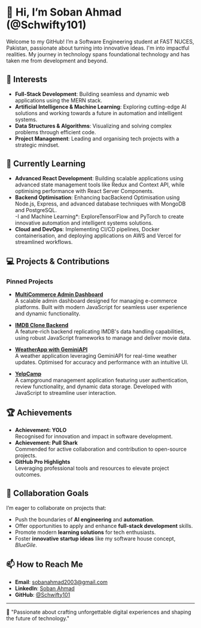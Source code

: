 # 👋 Hi, I’m Soban Ahmad (@Schwifty101)

Welcome to my GitHub! I’m a Software Engineering student at FAST NUCES, Pakistan, passionate about turning into innovative ideas. I'm into impactful realities. My journey in technology spans foundational technology and has taken me from development and beyond.

## 👀 Interests

- **Full-Stack Development**: Building seamless and dynamic web applications using the MERN stack. 
- **Artificial Intelligence & Machine Learning**: Exploring cutting-edge AI solutions and working towards a future in automation and intelligent systems.
- **Data Structures & Algorithms**: Visualizing and solving complex problems through efficient code.
- **Project Management**: Leading and organising tech projects with a strategic mindset.

## 🌱 Currently Learning

- **Advanced React Development**: Building scalable applications using advanced state management tools like Redux and Context API, while optimising performance with React Server Components.  
- **Backend Optimisation**: Enhancing bacBackend Optimisation using Node.js, Express, and advanced database techniques with MongoDB and PostgreSQL.  
-I and Machine Learning*: ExploreTensorFlow and PyTorch to create innovative automation and intelligent systems solutions.  
- **Cloud and DevOps**: Implementing CI/CD pipelines, Docker containerisation, and deploying applications on AWS and Vercel for streamlined workflows.  


## 💻 Projects & Contributions

### **Pinned Projects**
- **[MultiCommerce Admin Dashboard](https://github.com/Schwifty101/MultiCommerce-Admin-Dashboard)**  
  A scalable admin dashboard designed for managing e-commerce platforms. Built with modern JavaScript for seamless user experience and dynamic functionality.

- **[IMDB Clone Backend](https://github.com/Schwifty101/IMDB-clone-Backend)**  
  A feature-rich backend replicating IMDB's data handling capabilities, using robust JavaScript frameworks to manage and deliver movie data.

- **[WeatherApp with GeminiAPI](https://github.com/Schwifty101/WeatherApp-GeminiAPI)**  
  A weather application leveraging GeminiAPI for real-time weather updates. Optimised for accuracy and performance with an intuitive UI.

- **[YelpCamp](https://github.com/Schwifty101/YelpCamp)**  
  A campground management application featuring user authentication, review functionality, and dynamic data storage. Developed with JavaScript to streamline user interaction.

## 🏆 Achievements

- **Achievement: YOLO**  
  Recognised for innovation and impact in software development.  
- **Achievement: Pull Shark**  
  Commended for active collaboration and contribution to open-source projects.  
- **GitHub Pro Highlights**  
  Leveraging professional tools and resources to elevate project outcomes.

## 💞️ Collaboration Goals

I’m eager to collaborate on projects that:

- Push the boundaries of **AI engineering** and **automation**.
- Offer opportunities to apply and enhance **full-stack development** skills.
- Promote modern **learning solutions** for tech enthusiasts.
- Foster **innovative startup ideas** like my software house concept, *BlueGile*.

## 📫 How to Reach Me

- **Email**: [sobanahmad2003@gmail.com](mailto:sobanahmad2003@gmail.com)
- **LinkedIn**: [Soban Ahmad](www.linkedin.com/in/soban-ahmad-malik)
- **GitHub**: [@Schwifty101](https://github.com/Schwifty101)

---

🌟 "Passionate about crafting unforgettable digital experiences and shaping the future of technology."
